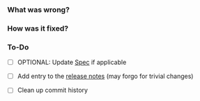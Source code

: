 ### What was wrong?



### How was it fixed?


### To-Do

[//]: # (Stay ahead of things, add list items here!)
- [ ] OPTIONAL: Update [Spec](https://github.com/ethereum/fe/blob/master/spec/index.md) if applicable
- [ ] Add entry to the [release notes](https://github.com/ethereum/fe/blob/master/newsfragments/README.md) (may forgo for trivial changes)

- [ ] Clean up commit history
